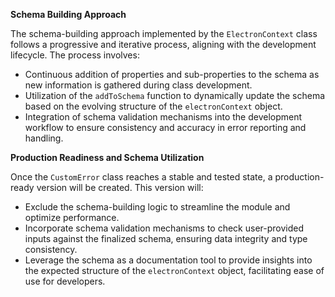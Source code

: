 

**Schema Building Approach**

The schema-building approach implemented by the `ElectronContext` class follows a progressive and iterative process, aligning with the development lifecycle. The process involves:

- Continuous addition of properties and sub-properties to the schema as new information is gathered during class development.
- Utilization of the `addToSchema` function to dynamically update the schema based on the evolving structure of the `electronContext` object.
- Integration of schema validation mechanisms into the development workflow to ensure consistency and accuracy in error reporting and handling.

**Production Readiness and Schema Utilization**

Once the `CustomError` class reaches a stable and tested state, a production-ready version will be created. This version will:

- Exclude the schema-building logic to streamline the module and optimize performance.
- Incorporate schema validation mechanisms to check user-provided inputs against the finalized schema, ensuring data integrity and type consistency.
- Leverage the schema as a documentation tool to provide insights into the expected structure of the `electronContext` object, facilitating ease of use for developers.